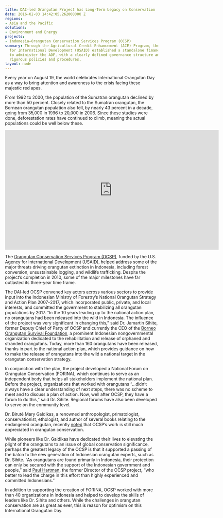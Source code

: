 ```yaml
---
title: DAI-led Orangutan Project has Long-Term Legacy on Conservation
date: 2016-02-03 14:42:05.262000000 Z
regions:
- Asia and the Pacific
solutions:
- Environment and Energy
projects:
- Indonesia—Orangutan Conservation Services Program (OCSP)
summary: Through the Agricultural Credit Enhancement (ACE) Program, the U.S. Agency
  for International Development (USAID) established a standalone financial institution
  to administer the ADF, with a clearly defined governance structure and guided by
  rigorous policies and procedures.
layout: node
---
```

Every year on August 19, the world celebrates International Orangutan Day as a way to bring attention and awareness to the crisis facing these majestic red apes.

From 1992 to 2000, the population of the Sumatran orangutan declined by more than 50 percent. Closely related to the Sumatran orangutan, the Bornean orangutan population also fell, by nearly 43 percent in a decade, going from 35,000 in 1996 to 20,000 in 2006. Since these studies were done, deforestation rates have continued to climb, meaning the actual populations could be well below these.

<iframe allowfullscreen="" frameborder="0" height="394" mozallowfullscreen="" msallowfullscreen="" oallowfullscreen="" src="https://www.flickr.com/photos/daiglobal/20471238169/in/set-72157656972883829/player/" webkitallowfullscreen="" width="703"></iframe>

The [Orangutan Conservation Services Program (OCSP)](), funded by the U.S. Agency for International Development (USAID), helped address some of the major threats driving orangutan extinction in Indonesia, including forest conversion, unsustainable logging, and wildlife trafficking. Despite the project’s completion in 2010, some of the major milestones have far outlasted its three-year time frame.

The DAI-led OCSP convened key actors across various sectors to provide input into the Indonesian Ministry of Forestry’s National Orangutan Strategy and Action Plan 2007–2017, which incorporated public, private, and local interests, and committed the government to stabilizing all orangutan populations by 2017. “In the 10 years leading up to the national action plan, no orangutans had been released into the wild in Indonesia. The influence of the project was very significant in changing this,” said Dr. Jamartin Sihite, former Deputy Chief of Party of OCSP and currently the CEO of the [Borneo Orangutan Survival Foundation](http://orangutan.or.id/), a prominent Indonesian nongovernmental organization dedicated to the rehabilitation and release of orphaned and stranded orangutans. Today, more than 160 orangutans have been released, thanks in part to the national action plan, which provides guidance on how to make the release of orangutans into the wild a national target in the orangutan conservation strategy.

In conjunction with the plan, the project developed a National Forum on Orangutan Conservation (FORINA), which continues to serve as an independent body that helps all stakeholders implement the national plan. Before the project, organizations that worked with orangutans “…didn’t always have a clear understanding of next steps, there was no scheme to meet and to discuss a plan of action. Now, well after OCSP, they have a forum to do this,” said Dr. Sihite. Regional forums have also been developed to serve on the community level.

Dr. Biruté Mary Galdikas, a renowned anthropologist, primatologist, conservationist, ethologist, and author of several books relating to the endangered orangutan, recently [noted](https://twitter.com/DrBirute/status/558008136297349120) that OCSP’s work is still much appreciated in orangutan conservation.

While pioneers like Dr. Galdikas have dedicated their lives to elevating the plight of the orangutans to an issue of global conservation significance, perhaps the greatest legacy of the OCSP is that it supported a passing of the baton to the new generation of Indonesian orangutan experts, such as Dr. Sihite. “As orangutans are found primarily in Indonesia, their protection can only be secured with the support of the Indonesian government and people,” said [Paul Hartman](/who-we-are/our-team/paul-hartman), the former Director of the OCSP project, “who better to lead the charge in this effort than highly experienced and committed Indonesians.”

In addition to supporting the creation of FORINA, OCSP worked with more than 40 organizations in Indonesia and helped to develop the skills of leaders like Dr. Sihite and others. While the challenges in orangutan conservation are as great as ever, this is reason for optimism on this International Orangutan Day.
